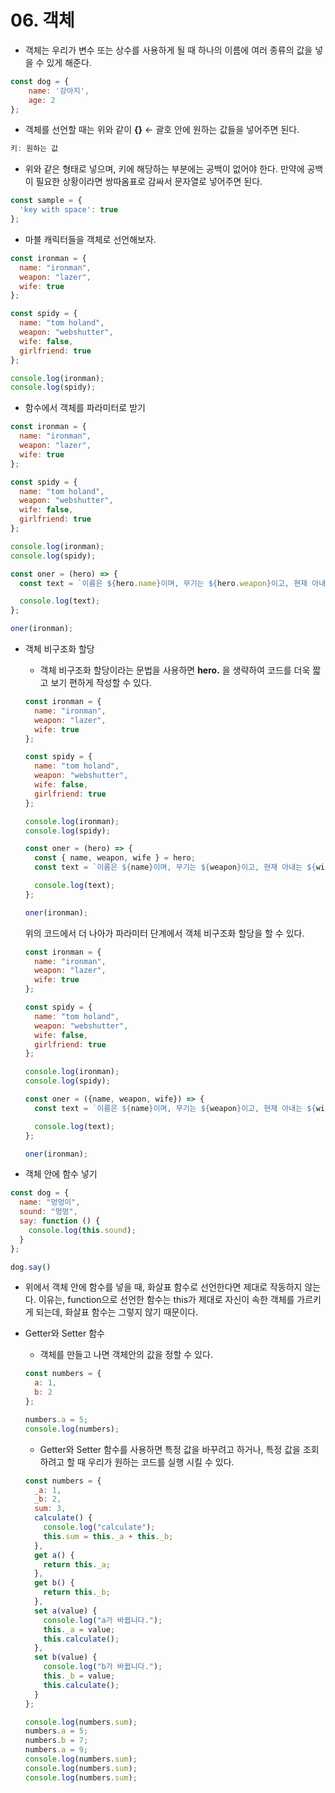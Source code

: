 # 06. 객체

- 객체는 우리가 변수 또는 상수를 사용하게 될 때 하나의 이름에 여러 종류의 값을 넣을 수 있게 해준다.

```jsx
const dog = {
	name: '강아지',
	age: 2
};
```

- 객체를 선언할 때는 위와 같이 **{}** ← 괄호 안에 원하는 값들을 넣어주면 된다.

```jsx
키: 원하는 값
```

- 위와 같은 형태로 넣으며, 키에 해당하는 부분에는 공백이 없어야 한다. 만약에 공백이 필요한 상황이라면 쌍따옴표로 감싸서 문자열로 넣어주면 된다.

```jsx
const sample = {
  'key with space': true
};
```

- 마블 캐릭터들을 객체로 선언해보자.

```jsx
const ironman = {
  name: "ironman",
  weapon: "lazer",
  wife: true
};

const spidy = {
  name: "tom holand",
  weapon: "webshutter",
  wife: false,
  girlfriend: true
};

console.log(ironman);
console.log(spidy);
```

- 함수에서 객체를 파라미터로 받기

```jsx
const ironman = {
  name: "ironman",
  weapon: "lazer",
  wife: true
};

const spidy = {
  name: "tom holand",
  weapon: "webshutter",
  wife: false,
  girlfriend: true
};

console.log(ironman);
console.log(spidy);

const oner = (hero) => {
  const text = `이름은 ${hero.name}이며, 무기는 ${hero.weapon}이고, 현재 아내는 ${hero.wife}이다.`;

  console.log(text);
};

oner(ironman);
```

- 객체 비구조화 할당
    - 객체 비구조화 할당이라는 문법을 사용하면 **hero.** 을 생략하여 코드를 더욱 짧고 보기 편하게 작성할 수 있다.
    
    ```jsx
    const ironman = {
      name: "ironman",
      weapon: "lazer",
      wife: true
    };
    
    const spidy = {
      name: "tom holand",
      weapon: "webshutter",
      wife: false,
      girlfriend: true
    };
    
    console.log(ironman);
    console.log(spidy);
    
    const oner = (hero) => {
      const { name, weapon, wife } = hero;
      const text = `이름은 ${name}이며, 무기는 ${weapon}이고, 현재 아내는 ${wife}이다.`;
    
      console.log(text);
    };
    
    oner(ironman);
    ```
    
    위의 코드에서 더 나아가 파라미터 단계에서 객체 비구조화 할당을 할 수 있다.
    
    ```jsx
    const ironman = {
      name: "ironman",
      weapon: "lazer",
      wife: true
    };
    
    const spidy = {
      name: "tom holand",
      weapon: "webshutter",
      wife: false,
      girlfriend: true
    };
    
    console.log(ironman);
    console.log(spidy);
    
    const oner = ({name, weapon, wife}) => {
      const text = `이름은 ${name}이며, 무기는 ${weapon}이고, 현재 아내는 ${wife}이다.`;
    
      console.log(text);
    };
    
    oner(ironman);
    ```
    
- 객체 안에 함수 넣기

```jsx
const dog = {
  name: "멍멍이",
  sound: "멍멍",
  say: function () {
    console.log(this.sound);
  }
};

dog.say()
```

- 위에서 객체 안에 함수를 넣을 때, 화살표 함수로 선언한다면 제대로 작동하지 않는다. 이유는, function으로 선언한 함수는 this가 제대로 자신이 속한 객체를 가르키게 되는데, 화살표 함수는 그렇지 않기 때문이다.

- Getter와 Setter 함수
    - 객체를 만들고 나면 객체안의 값을 정할 수 있다.
    
    ```jsx
    const numbers = {
      a: 1,
      b: 2
    };
    
    numbers.a = 5;
    console.log(numbers);
    ```
    
    - Getter와 Setter 함수를 사용하면 특정 값을 바꾸려고 하거나, 특정 값을 조회하려고 할 때 우리가 원하는 코드를 실행 시킬 수 있다.
    
    ```jsx
    const numbers = {
      _a: 1,
      _b: 2,
      sum: 3,
      calculate() {
        console.log("calculate");
        this.sum = this._a + this._b;
      },
      get a() {
        return this._a;
      },
      get b() {
        return this._b;
      },
      set a(value) {
        console.log("a가 바뀝니다.");
        this._a = value;
        this.calculate();
      },
      set b(value) {
        console.log("b가 바뀝니다.");
        this._b = value;
        this.calculate();
      }
    };
    
    console.log(numbers.sum);
    numbers.a = 5;
    numbers.b = 7;
    numbers.a = 9;
    console.log(numbers.sum);
    console.log(numbers.sum);
    console.log(numbers.sum);
    ```